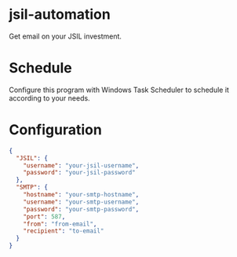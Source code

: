 # jsil-automation

Get email on your JSIL investment.



# Schedule

Configure this program with Windows Task Scheduler to schedule it according to your needs.



# Configuration 

```json
{
  "JSIL": {
    "username": "your-jsil-username",
    "password": "your-jsil-password"
  },
  "SMTP": {
    "hostname": "your-smtp-hostname",
    "username": "your-smtp-username",
    "password": "your-smtp-password",
    "port": 587,
    "from": "from-email",
    "recipient": "to-email"
  }
}
```
